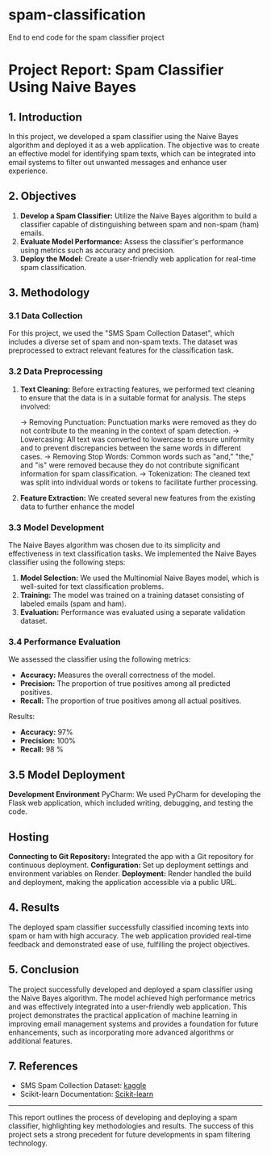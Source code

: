 # spam-classification

End to end code for the spam classifier project


# Project Report: Spam Classifier Using Naive Bayes

## 1. Introduction

In this project, we developed a spam classifier using the Naive Bayes algorithm and deployed it as a web application. The objective was to create an effective model for identifying spam texts, which can be integrated into email systems to filter out unwanted messages and enhance user experience.

## 2. Objectives

1. **Develop a Spam Classifier:** Utilize the Naive Bayes algorithm to build a classifier capable of distinguishing between spam and non-spam (ham) emails.
2. **Evaluate Model Performance:** Assess the classifier's performance using metrics such as accuracy and precision.
3. **Deploy the Model:** Create a user-friendly web application for real-time spam classification.

## 3. Methodology

### 3.1 Data Collection

For this project, we used the "SMS Spam Collection Dataset", which includes a diverse set of spam and non-spam texts. The dataset was preprocessed to extract relevant features for the classification task.

### 3.2 Data Preprocessing

1. **Text Cleaning:**
    Before extracting features, we performed text cleaning to ensure that the data is in a suitable format for analysis. The steps involved:

      -> Removing Punctuation: Punctuation marks were removed as they do not contribute to the meaning in the context of spam detection.
      -> Lowercasing: All text was converted to lowercase to ensure uniformity and to prevent discrepancies between the same words in different cases.
      -> Removing Stop Words: Common words such as "and," "the," and "is" were removed because they do not contribute significant information for spam                       classification.
      -> Tokenization: The cleaned text was split into individual words or tokens to facilitate further processing.
2. **Feature Extraction:** We created several new features from the existing data to further enhance the model

### 3.3 Model Development

The Naive Bayes algorithm was chosen due to its simplicity and effectiveness in text classification tasks. We implemented the Naive Bayes classifier using the following steps:

1. **Model Selection:** We used the Multinomial Naive Bayes model, which is well-suited for text classification problems.
2. **Training:** The model was trained on a training dataset consisting of labeled emails (spam and ham).
3. **Evaluation:** Performance was evaluated using a separate validation dataset.

### 3.4 Performance Evaluation

We assessed the classifier using the following metrics:

- **Accuracy:** Measures the overall correctness of the model.
- **Precision:** The proportion of true positives among all predicted positives.
- **Recall:** The proportion of true positives among all actual positives.

Results:
- **Accuracy:** 97%
- **Precision:** 100%
- **Recall:** 98  %


## 3.5 Model Deployment
**Development Environment**
PyCharm: We used PyCharm for developing the Flask web application, which included writing, debugging, and testing the code.

## Hosting
**Connecting to Git Repository:** Integrated the app with a Git repository for continuous deployment.
**Configuration:** Set up deployment settings and environment variables on Render.
**Deployment:** Render handled the build and deployment, making the application accessible via a public URL.

## 4. Results

The deployed spam classifier successfully classified incoming texts into spam or ham with high accuracy. The web application provided real-time feedback and demonstrated ease of use, fulfilling the project objectives.

## 5. Conclusion

The project successfully developed and deployed a spam classifier using the Naive Bayes algorithm. The model achieved high performance metrics and was effectively integrated into a user-friendly web application. This project demonstrates the practical application of machine learning in improving email management systems and provides a foundation for future enhancements, such as incorporating more advanced algorithms or additional features.


## 7. References

- SMS Spam Collection Dataset: [kaggle](https://www.kaggle.com/datasets/uciml/sms-spam-collection-dataset)
- Scikit-learn Documentation: [Scikit-learn](https://scikit-learn.org/)

---

This report outlines the process of developing and deploying a spam classifier, highlighting key methodologies and results. The success of this project sets a strong precedent for future developments in spam filtering technology.
